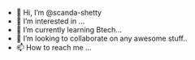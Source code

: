 - 👋 Hi, I’m @scanda-shetty
- 👀 I’m interested in ...
- 🌱 I’m currently learning Btech...
- 💞️ I’m looking to collaborate on any awesome stuff..
- 📫 How to reach me ...

<!---
scanda-shetty/scanda-shetty is a ✨ special ✨ repository because its `README.md` (this file) appears on your GitHub profile.
You can click the Preview link to take a look at your changes.
--->
